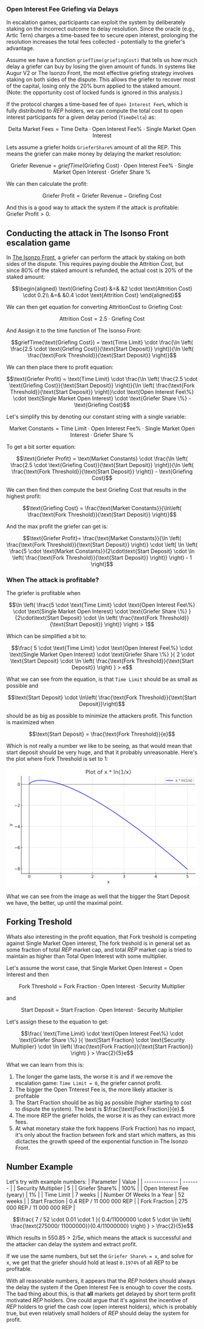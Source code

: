 ### Open Interest Fee Griefing via Delays

In escalation games, participants can exploit the system by deliberately staking on the incorrect outcome to delay resolution. Since the oracle (e.g., Artic Tern) charges a time-based fee to secure open interest, prolonging the resolution increases the total fees collected - potentially to the griefer's advantage.

Assume we have a function `griefTime(griefingCost)` that tells us how much delay a griefer can buy by losing the given amount of funds. In systems like Augur V2 or The Isonzo Front, the most effective griefing strategy involves staking on both sides of the dispute. This allows the griefer to recover most of the capital, losing only the 20% burn applied to the staked amount. (Note: the opportunity cost of locked funds is ignored in this analysis.)

If the protocol charges a time-based fee of `Open Interest Fee%`, which is fully distributed to $REP$ holders, we can compute the total cost to open interest participants for a given delay period (`TimeDelta`) as:

```math
\text{Delta Market Fees} = \text{Time Delta}\cdot \text{Open Interest Fee\%} \cdot \text{Single Market Open Interest}
```

Lets assume a griefer holds `GrieferShare%` amount of all the REP. This means the griefer can make money by delaying the market resolution:

```math
\text{Griefer Revenue} = griefTime(\text{Griefing Cost})\cdot \text{Open Interest Fee\%} \cdot \text{Single Market Open Interest} \cdot \text{Griefer Share \%}
```

We can then calculate the profit:
```math
\text{Griefer Profit} = \text{Griefer Revenue} - \text{Griefing Cost}
```

And this is a good way to attack the system if the attack is profitable: $\text{Griefer Profit} > 0$.


## Conducting the attack in The Isonso Front escalation game

In [The Isonzo Front](/The%20Isonzo%20Front.md), a griefer can perform the attack by staking on both sides of the dispute. This requires paying double the Attrition Cost, but since 80% of the staked amount is refunded, the actual cost is 20% of the staked amount:

```math
\begin{aligned}
\text{Griefing Cost} &=& &2 \cdot \text{Attrition Cost} \cdot 0.2\\
&=& &0.4 \cdot \text{Attrition Cost}
\end{aligned}
```

We can then get equation for converting AttritionCost to Griefing Cost:
```math
\text{Attrition Cost} =  2.5 \cdot \text{Griefing Cost}
```

And Assign it to the time function of The Isonso Front:
```math
griefTime(\text{Griefing Cost}) = \text{Time Limit} \cdot \frac{\ln \left( \frac{2.5 \cdot \text{Griefing Cost}}{\text{Start Deposit}} \right)}{\ln \left( \frac{\text{Fork Threshold}}{\text{Start Deposit}} \right)}
```

We can then place there to profit equation:
```math
\text{Griefer Profit} = \text{Time Limit} \cdot \frac{\ln \left( \frac{2.5 \cdot \text{Griefing Cost}}{\text{Start Deposit}} \right)}{\ln \left( \frac{\text{Fork Threshold}}{\text{Start Deposit}} \right)}\cdot \text{Open Interest Fee\%} \cdot \text{Single Market Open Interest} \cdot \text{Griefer Share \%} - \text{Griefing Cost}
```

Let's simplify this by denoting our constant string with a single variable:
```math
\text{Market Constants} = \text{Time Limit} \cdot \text{Open Interest Fee\%} \cdot \text{Single Market Open Interest} \cdot \text{Griefer Share \%} 
```

To get a bit sorter equation:
```math
\text{Griefer Profit} = \text{Market Constants} \cdot \frac{\ln \left( \frac{2.5 \cdot \text{Griefing Cost}}{\text{Start Deposit}} \right)}{\ln \left( \frac{\text{Fork Threshold}}{\text{Start Deposit}} \right)} - \text{Griefing Cost}
```

We can then find then compute the best Griefing Cost that results in the highest profit:

```math
\text{Griefing Cost} = \frac{\text{Market Constants}}{\ln\left( \frac{\text{Fork Threshold}}{\text{Start Deposit}} \right)}
```

And the max profit the griefer can get is:
```math
\text{Griefer Profit}= \frac{\text{Market Constants}}{\ln \left( \frac{\text{Fork Threshold}}{\text{Start Deposit}} \right)} \cdot \left[ \ln \left( \frac{5 \cdot \text{Market Constants}}{2\cdot\text{Start Deposit} \cdot \ln \left( \frac{\text{Fork Threshold}}{\text{Start Deposit}} \right)} \right) - 1 \right]
```
### When The attack is profitable?

The griefer is profitable when 

```math
\ln \left( \frac{5 \cdot \text{Time Limit} \cdot \text{Open Interest Fee\%} \cdot \text{Single Market Open Interest} \cdot \text{Griefer Share \%} }{2\cdot\text{Start Deposit} \cdot \ln \left( \frac{\text{Fork Threshold}}{\text{Start Deposit}} \right)} \right) > 1
```

Which can be simplified a bit to:
```math
\frac{
	5 \cdot \text{Time Limit} \cdot \text{Open Interest Fee\%} \cdot \text{Single Market Open Interest} \cdot \text{Griefer Share \%}
}{
	2 \cdot \text{Start Deposit} \cdot \ln \left( \frac{\text{Fork Threshold}}{\text{Start Deposit}} \right)
} > e
```

What we can see from the equation, is that `Time Limit` should be as small as possible and 

```math
\text{Start Deposit} \cdot \ln\left( \frac{\text{Fork Threshold}}{\text{Start Deposit}}\right)
```

should be as big as possible to minimize the attackers profit. This function is maximized when 

```math
\text{Start Deposit} = \frac{\text{Fork Threshold}}{e}
```

Which is not really a number we like to be seeing, as that would mean that start deposit should be very huge, and that it probably unreasonable. Here's the plot where $\text{Fork Threshold}$ is set to $1$:

![alt text](images/xln1x.png)

What we can see from the image as well that the bigger the Start Deposit we have, the better, up until the maximal point.

## Forking Treshold

Whats also interesting in the profit equation, that Fork treshold is competing against Single Market Open interest, The fork treshold is in general set as some fraction of total $REP$ market cap, and total $REP$ market cap is tried to maintain as higher than Total Open Interest with some multiplier.

Let's assume the worst case, that $\text{Single Market Open Interest} = \text{Open Interest}$ and then 
```math
\text{Fork Threshold} = \text{Fork Fraction} \cdot \text{Open Interest} \cdot \text{Security Multiplier}
```
and
```math
\text{Start Deposit} = \text{Start Fraction} \cdot \text{Open Interest} \cdot \text{Security Multiplier}
```

Let's assign these to the equation to get:

```math
\frac{
	\text{Time Limit} \cdot \text{Open Interest Fee\%} \cdot \text{Griefer Share \%}
}{
	\text{Start Fraction} \cdot \text{Security Multiplier} \cdot \ln \left( \frac{\text{Fork Fraction}}{\text{Start Fraction}} \right)
} > \frac{2}{5}e
```

What we can learn from this is:
1) The longer the game lasts, the worse it is and if we remove the escalation game: `Time Limit = 0`, the griefer cannot profit.
2) The bigger the Open Tnterest Fee is, the more likely attacker is profitable 
3) The Start Fraction should be as big as possible (higher starting to cost to dispute the system). The best is $\frac{\text{Fork Fraction}}{e}.$
4) The more $REP$ the griefer holds, the worse it is as they can extract more fees.
5) At what monetary stake the fork happens (Fork Fraction) has no impact, it's only about the fraction between fork and start which matters, as this dictactes the growth speed of the exponential function in The Isonzo Front.

## Number Example
Let's try with example numbers:
| Parameter      | Value   |
| -------------- | ------- |
| Security Multiplier  | 5  |
| Griefer Share%  | 100%  |
| Open Interest Fee (yeary) | 1%  |
| Time Limit     | 7 weeks |
| Number Of Weeks In a Year     | 52 weeks |
| Start Fraction | 0.4 REP / 11 000 000 REP  |
| Fork Fraction | 275 000 REP / 11 000 000 REP  |

```math
\frac{
	7 / 52  \cdot 0.01  \cdot 1
}{
	0.4/11000000 \cdot 5 \cdot \ln \left( \frac{\text{275000/ 11000000}}{0.4/11000000} \right)
} > \frac{2}{5}e
```

Which results in $550.85 > 2/5e$, which means the attack is successful and the attacker can delay the system and extract profit.

If we use the same numbers, but set the `Griefer Share% = x`, and solve for x, we get that the griefer should hold at least `0.1974%` of all $REP$ to be profitable.

With all reasonable numbers, it appears that the $REP$ holders should always the delay the system if the Open Interest Fee is enough to cover the costs. The bad thing about this, is that **all** markets get delayed by short term profit motivated $REP$ holders. One could argue that it's against the incentive of $REP$ holders to grief the cash cow (open interest holders), which is probably true, but even relatively small holders of $REP$ should delay the system for profit.
